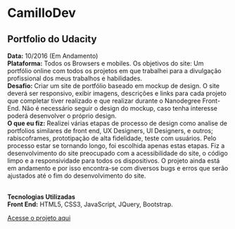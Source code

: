 <h1>CamilloDev</h1>
<h2>Portfolio do Udacity</h2>

<strong>Data:</strong>  10/2016 (Em Andamento)
<br><strong>Plataforma:</strong> Todos os Browsers e mobiles.
Os objetivos do site:</strong> Um portfólio online com todos os projetos em que trabalhei para a divulgação profissional dos meus trabalhos e habilidades. 
<br><strong>Desafio:</strong> Criar um site de portfólio baseado em mockup de design. O site deverá ser responsivo, exibir imagens, descrições e links para cada projeto que completar tiver realizado e que realizar durante o Nanodegree Front-End. Não é necessário seguir o design do mockup, caso tenha interesse poderá desenvolver o próprio design.
<br><strong>O que eu fiz:</strong> Realizei várias etapas de processo de design como analise de portfolios similares de front end, UX Designers, UI Designers, e outros; rabiscoframes, prototipação de alta fidelidade, teste com usuários. Pelo processo estar se tornando longo, foi escolhida apenas estas etapas. Fiz a desenvolvimento do site preocupado com a acessibilidade do site, o código limpo e a responsividade para todos os dispositivos. O projeto ainda está em andamento e por isso encontra-se com diversos bugs e erros que serão ajustados até o fim do desenvolvimento do site. 
 
<br><strong>Tecnologias Utilizadas</strong> 
<br><strong>Front End:</strong> HTML5, CSS3, JavaScript, JQuery, Bootstrap. 


<a href="https://rcamillo.github.io/CamilloDev/">Acesse o projeto aqui</a>
